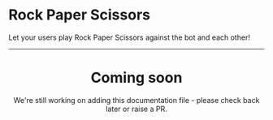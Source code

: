 # Rock Paper Scissors

Let your users play Rock Paper Scissors against the bot and each other!

---

<center><h1>Coming soon</h1></center>
<center>We're still working on adding this documentation file - please check back later or raise a PR.</center>